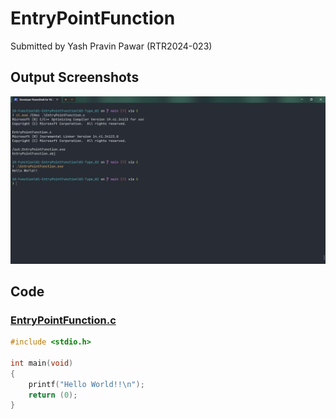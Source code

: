 # EntryPointFunction

Submitted by Yash Pravin Pawar (RTR2024-023)

## Output Screenshots
![output.png](./02-Screenshots/output.png)

## Code
### [EntryPointFunction.c](./01-Code/EntryPointFunction.c)
```c
#include <stdio.h>

int main(void)
{
    printf("Hello World!!\n");
    return (0);
}

```
